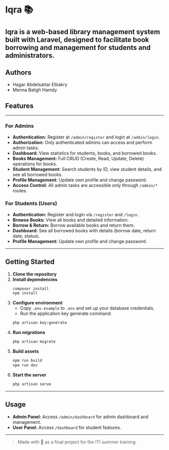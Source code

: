 # Iqra 📚


Iqra is a web-based library management system built with Laravel, designed to facilitate book borrowing and management for students and administrators.
---
## Authors

- Hagar Abdelsattar Elbakry
- Menna Baligh Hamdy

## Features
---
### For Admins

- **Authentication:** Register at `/admin/register` and login at `/admin/login`.
- **Authorization:** Only authenticated admins can access and perform admin tasks.
- **Dashboard:** View statistics for students, books, and borrowed books.
- **Books Management:** Full CRUD (Create, Read, Update, Delete) operations for books.
- **Student Management:** Search students by ID, view student details, and see all borrowed books.
- **Profile Management:** Update own profile and change password.
- **Access Control:** All admin tasks are accessible only through `/admin/*` routes.

### For Students (Users)

- **Authentication:** Register and login via `/register` and `/login`.
- **Browse Books:** View all books and detailed information.
- **Borrow & Return:** Borrow available books and return them.
- **Dashboard:** See all borrowed books with details (borrow date, return date, status).
- **Profile Management:** Update own profile and change password.

---
## Getting Started

1. **Clone the repository**
2. **Install dependencies**
   ```sh
   composer install
   npm install
   ```
3. **Configure environment**
   - Copy `.env.example` to `.env` and set up your database credentials.
   - Run the application key generate command:
    ```bash
    php artisan key:generate

4. **Run migrations**
   ```sh
   php artisan migrate
   ```
5. **Build assets**
   ```sh
   npm run build
   npm run dev
   ```
6. **Start the server**
   ```sh
   php artisan serve
   ```
---
## Usage

- **Admin Panel:** Access `/admin/dashboard` for admin dashboard and management.
- **User Panel:** Access `/dashboard`  for student features.

---
> Made with 💌 as a final project for the ITI summer training.
